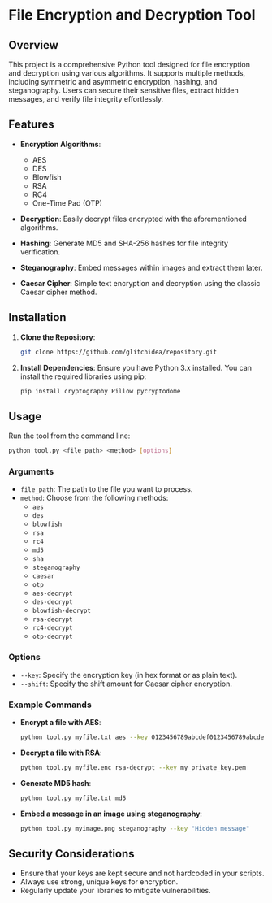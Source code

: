 # File Encryption and Decryption Tool

## Overview

This project is a comprehensive Python tool designed for file encryption and decryption using various algorithms. It supports multiple methods, including symmetric and asymmetric encryption, hashing, and steganography. Users can secure their sensitive files, extract hidden messages, and verify file integrity effortlessly.

## Features

- **Encryption Algorithms**: 
  - AES
  - DES
  - Blowfish
  - RSA
  - RC4
  - One-Time Pad (OTP)

- **Decryption**: Easily decrypt files encrypted with the aforementioned algorithms.

- **Hashing**: Generate MD5 and SHA-256 hashes for file integrity verification.

- **Steganography**: Embed messages within images and extract them later.

- **Caesar Cipher**: Simple text encryption and decryption using the classic Caesar cipher method.

## Installation

1. **Clone the Repository**:
   ```bash
   git clone https://github.com/glitchidea/repository.git
   ```

2. **Install Dependencies**:
   Ensure you have Python 3.x installed. You can install the required libraries using pip:
   ```bash
   pip install cryptography Pillow pycryptodome
   ```

## Usage

Run the tool from the command line:

```bash
python tool.py <file_path> <method> [options]
```

### Arguments

- `file_path`: The path to the file you want to process.
- `method`: Choose from the following methods:
  - `aes`
  - `des`
  - `blowfish`
  - `rsa`
  - `rc4`
  - `md5`
  - `sha`
  - `steganography`
  - `caesar`
  - `otp`
  - `aes-decrypt`
  - `des-decrypt`
  - `blowfish-decrypt`
  - `rsa-decrypt`
  - `rc4-decrypt`
  - `otp-decrypt`

### Options

- `--key`: Specify the encryption key (in hex format or as plain text).
- `--shift`: Specify the shift amount for Caesar cipher encryption.

### Example Commands

- **Encrypt a file with AES**:
  ```bash
  python tool.py myfile.txt aes --key 0123456789abcdef0123456789abcdef
  ```

- **Decrypt a file with RSA**:
  ```bash
  python tool.py myfile.enc rsa-decrypt --key my_private_key.pem
  ```

- **Generate MD5 hash**:
  ```bash
  python tool.py myfile.txt md5
  ```

- **Embed a message in an image using steganography**:
  ```bash
  python tool.py myimage.png steganography --key "Hidden message"
  ```

## Security Considerations

- Ensure that your keys are kept secure and not hardcoded in your scripts.
- Always use strong, unique keys for encryption.
- Regularly update your libraries to mitigate vulnerabilities.

